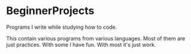 # BeginnerProjects
Programs I write while studying how to code.

This contain various programs from various languages. Most of them are just practices. With some I have fun. With most it's just work.
